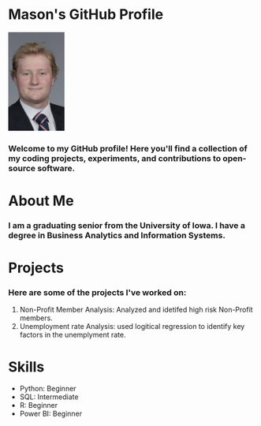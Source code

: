 # Mason's GitHub Profile

<img src="IMG_3336.jpeg" alt="alt text" height="200"/>

### Welcome to my GitHub profile! Here you'll find a collection of my coding projects, experiments, and contributions to open-source software.

# About Me

### I am a graduating senior from the University of Iowa. I have a degree in Business Analytics and Information Systems.

# Projects

### Here are some of the projects I've worked on:

1. Non-Profit Member Analysis: Analyzed and idetifed high risk Non-Profit members.
2. Unemployment rate Analysis: used logitical regression to identify key factors in the unemplyment rate.

# Skills

- Python: Beginner
- SQL: Intermediate
- R: Beginner
- Power BI: Beginner
